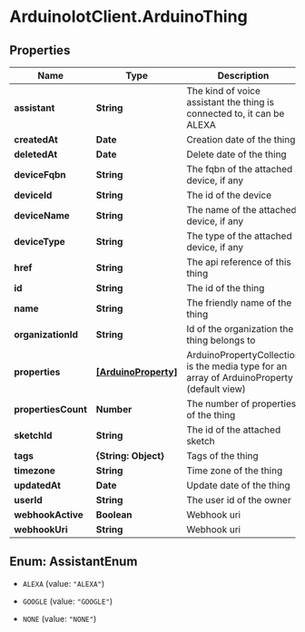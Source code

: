 # ArduinoIotClient.ArduinoThing

## Properties

Name | Type | Description | Notes
------------ | ------------- | ------------- | -------------
**assistant** | **String** | The kind of voice assistant the thing is connected to, it can be ALEXA | GOOGLE | NONE | [optional] 
**createdAt** | **Date** | Creation date of the thing | [optional] 
**deletedAt** | **Date** | Delete date of the thing | [optional] 
**deviceFqbn** | **String** | The fqbn of the attached device, if any | [optional] 
**deviceId** | **String** | The id of the device | [optional] 
**deviceName** | **String** | The name of the attached device, if any | [optional] 
**deviceType** | **String** | The type of the attached device, if any | [optional] 
**href** | **String** | The api reference of this thing | 
**id** | **String** | The id of the thing | 
**name** | **String** | The friendly name of the thing | 
**organizationId** | **String** | Id of the organization the thing belongs to | [optional] 
**properties** | [**[ArduinoProperty]**](ArduinoProperty.md) | ArduinoPropertyCollection is the media type for an array of ArduinoProperty (default view) | [optional] 
**propertiesCount** | **Number** | The number of properties of the thing | [optional] 
**sketchId** | **String** | The id of the attached sketch | [optional] 
**tags** | **{String: Object}** | Tags of the thing | [optional] 
**timezone** | **String** | Time zone of the thing | 
**updatedAt** | **Date** | Update date of the thing | [optional] 
**userId** | **String** | The user id of the owner | 
**webhookActive** | **Boolean** | Webhook uri | [optional] 
**webhookUri** | **String** | Webhook uri | [optional] 



## Enum: AssistantEnum


* `ALEXA` (value: `"ALEXA"`)

* `GOOGLE` (value: `"GOOGLE"`)

* `NONE` (value: `"NONE"`)




